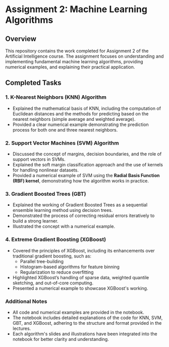 # Assignment 2: Machine Learning Algorithms

## Overview
This repository contains the work completed for Assignment 2 of the Artificial Intelligence course. The assignment focuses on understanding and implementing fundamental machine learning algorithms, providing numerical examples, and explaining their practical application.

## Completed Tasks

### 1. K-Nearest Neighbors (KNN) Algorithm
- Explained the mathematical basis of KNN, including the computation of Euclidean distances and the methods for predicting based on the nearest neighbors (simple average and weighted average).
- Provided a clear numerical example demonstrating the prediction process for both one and three nearest neighbors.

### 2. Support Vector Machines (SVM) Algorithm
- Discussed the concept of margins, decision boundaries, and the role of support vectors in SVMs.
- Explained the soft margin classification approach and the use of kernels for handling nonlinear datasets.
- Provided a numerical example of SVM using the **Radial Basis Function (RBF) kernel**, demonstrating how the algorithm works in practice.

### 3. Gradient Boosted Trees (GBT)
- Explained the working of Gradient Boosted Trees as a sequential ensemble learning method using decision trees.
- Demonstrated the process of correcting residual errors iteratively to build a strong learner.
- Illustrated the concept with a numerical example.

### 4. Extreme Gradient Boosting (XGBoost)
- Covered the principles of XGBoost, including its enhancements over traditional gradient boosting, such as:
  - Parallel tree-building
  - Histogram-based algorithms for feature binning
  - Regularization to reduce overfitting
- Highlighted XGBoost’s handling of sparse data, weighted quantile sketching, and out-of-core computing.
- Presented a numerical example to showcase XGBoost's working.

### Additional Notes
- All code and numerical examples are provided in the notebook.
- The notebook includes detailed explanations of the code for KNN, SVM, GBT, and XGBoost, adhering to the structure and format provided in the lectures.
- Each algorithm's slides and illustrations have been integrated into the notebook for better clarity and understanding.
